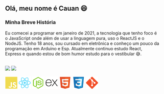 <h2> Olá, meu nome é Cauan 😄  </h2>

<h3> Minha Breve História </h3>

<p> 
  Eu comecei a programar em janeiro de 2021, a tecnologia que tenho foco é o JavaScript onde além de usar a linguagem pura, uso o ReactJS e o NodeJS. Tenho 18 anos, sou cursado em eletrônica e conheço um pouco da programação em Arduino e Esp. Atualmente continuo estudo React, Express e quando estou de bom humor estudo para o vestibular 😅.
</p>

<br/>

<div>
<img src="https://github-readme-stats.vercel.app/api?username=CauanFelipeTavares&show_icons=true&theme=github_dark" height="200px") </img>
<img src="https://github-readme-stats.vercel.app/api/top-langs/?username=CauanFelipeTavares&layout=compact&theme=github_dark" height="200px") </img>
</div>

<br/>

<div>
<img margin="30" alt="JS" height="40" width="40" src="https://raw.githubusercontent.com/devicons/devicon/master/icons/javascript/javascript-plain.svg">
<img alt="REACT" height="40" width="40" src="https://raw.githubusercontent.com/devicons/devicon/master/icons/react/react-original.svg">
<img alt="NODE" height="40" width="40" src="https://raw.githubusercontent.com/devicons/devicon/master/icons/nodejs/nodejs-original.svg">
<img alt="EXPRESS" height="40" width="40" src="https://raw.githubusercontent.com/devicons/devicon/master/icons/express/express-original.svg">
<img alt="HTML" height="40" width="40" src="https://raw.githubusercontent.com/devicons/devicon/master/icons/html5/html5-original.svg">
<img alt="CSS" height="40" width="40" src="https://raw.githubusercontent.com/devicons/devicon/master/icons/css3/css3-original.svg">
<img alt="GIT" height="40" width="40" src="https://raw.githubusercontent.com/devicons/devicon/master/icons/git/git-original.svg">
</div>

